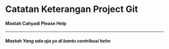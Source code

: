 # Catatan Keterangan Project Git

#### Mastah Cahyadi Please Help
---

 ##### Mastah Yang ada aja yo di bantu contribusi hehe
